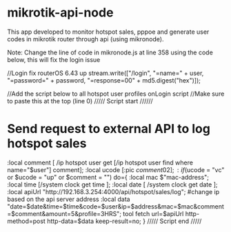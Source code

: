# mikrotik-api-node

This app developed to monitor hotspot sales, pppoe and generate user codes in mikrotik router through api (using mikronode).

Note: Change the line of code in mikronode.js at line 358 using the code below, this will fix the login issue

//Login fix routerOS 6.43 up
stream.write(["/login", "=name=" + user, "=password=" + password, "=response=00" + md5.digest("hex")]);

//Add the script below to all hotspot user profiles onLogin script
//Make sure to paste this at the top (line 0)
///// Script start //////
# Send request to external API to log hotspot sales
:local comment [ /ip hotspot user get [/ip hotspot user find where name="$user"] comment];
:local ucode [:pic $comment 0 2];
:if ($ucode = "vc" or $ucode = "up" or $comment = "") do={
  :local mac $"mac-address";
  :local time [/system clock get time ];
  :local date [ /system clock get date ];
  :local apiUrl "http://192.168.3.254:4000/api/hotspot/sales/log"; #change ip based on the api server address
  :local data "date=$date&time=$time&code=$user&ip=$address&mac=$mac&comment=$comment&amount=5&profile=3HRS";
  tool fetch url=$apiUrl http-method=post http-data=$data keep-result=no;
}
///// Script end /////